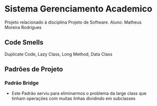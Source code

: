 # Sistema Gerenciamento Academico

Projeto relacionado à disciplina Projeto de Software. Aluno: Matheus Moreira Rodrigues

## Code Smells
Duplicate Code, Lazy Class, Long Method, Data Class
## Padrões de Projeto
### Padrão Bridge

* Este Padrão serviu para eliminarmos o problema da large class que tinham operações com muitas linhas dividindo em subclasses


 
